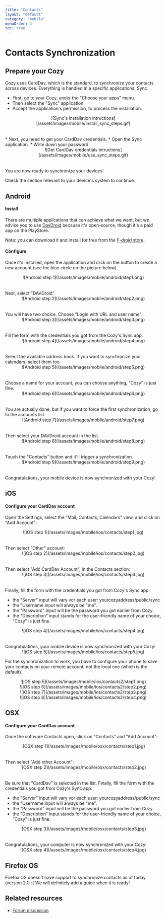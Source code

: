 ```yaml
---
title: "Contacts"
layout: "default"
category: "mobile"
menuOrder: 3
toc: true
---
```

# Contacts Synchronization

## Prepare your Cozy
Cozy uses CardDav, which is the standard, to synchronize your contacts across devices. Everything is handled in a specific applications, Sync.

* First, go to your Cozy, under the "Choose your apps" menu.
* Then select the "Sync" application.
* Accept the application's permission, to process the installation.

<center>![Sync's installation intructions](/assets/images/mobile/install_sync_steps.gif)</center>

<br />
<br />
* Next, you need to get your CardDav credentials.
* Open the Sync application.
* Write down your password.

<center>![Get CardDav credentials intructions](/assets/images/mobile/use_sync_steps.gif)</center>

<br />
<br />
You are now ready to synchronize your devices!

Check the section relevant to your device's system to continue.

## Android

#### Install
There are multiple applications that can achieve what we want, but we advise you to use [DavDroid](http://davdroid.bitfire.at/) because it's open-source, though it's a paid app on the PlayStore.

Note: you can download it and install for free from the [F-droid store](https://f-droid.org/repository/browse/?fdid=at.bitfire.davdroid).

#### Configure
Once it's installed, open the application and click on the button to create a new account (see the blue circle on the picture below).
<center>![Android step 1](/assets/images/mobile/android/step1.png)</center>

<br />
<br />
Next, select "DAVDroid".
<center>![Android step 2](/assets/images/mobile/android/step2.png)</center>

<br />
<br />
You will have two choice. Choose "Login with URL and user name".
<center>![Android step 3](/assets/images/mobile/android/step3.png)</center>

<br />
<br />
Fill the form with the credentials you got from the Cozy's Sync app.
<center>![Android step 4](/assets/images/mobile/android/step4.png)</center>

<br />
<br />
Select the available address book. If you want to synchronize your calendars, select them too.
<center>![Android step 5](/assets/images/mobile/android/step5.png)</center>

<br />
<br />
Choose a name for your account, you can choose anything, "Cozy" is just fine.
<center>![Android step 6](/assets/images/mobile/android/step6.png)</center>

<br />
<br />
You are actually done, but if you want to force the first synchronization, go to the accounts list.
<center>![Android step 7](/assets/images/mobile/android/step7.png)</center>

<br />
<br />
Then select your DAVDroid account in the list.
<center>![Android step 8](/assets/images/mobile/android/step8.png)</center>

<br />
<br />
Touch the "Contacts" button and it'll trigger a synchronization.
<center>![Android step 9](/assets/images/mobile/android/step9.png)</center>

<br />
<br />
Congratulations, your mobile device is now synchronized with your Cozy!

## iOS

#### Configure your CardDav account
Open the Settings, select the "Mail, Contacts, Calendars" view, and click on "Add Account":
<center>![iOS step 1](/assets/images/mobile/ios/contacts/step1.jpg)</center>

<br />
<br />
Then select "Other" account:
<center>![iOS step 2](/assets/images/mobile/ios/contacts/step2.jpg)</center>

<br />
<br />
Then select "Add CardDav Account", in the Contacts section:
<center>![iOS step 3](/assets/images/mobile/ios/contacts/step3.jpg)</center>

<br />
<br />
Finally, fill the form with the credentials you got from Cozy's Sync app:

* the "Server" input will vary vor each user: yourcozyaddress/public/sync
* the "Username input will always be "me".
* the "Password" input will be the password you got earlier from Cozy.
* the "Description" input stands for the user-friendly name of your choice, "Cozy" is just fine.

<center>![iOS step 4](/assets/images/mobile/ios/contacts/step4.jpg)</center>

<br />
<br />
Congratulations, your mobile device is now synchronized with your Cozy!
<center>![iOS step 5](/assets/images/mobile/ios/contacts/step5.jpg)</center>

For the synchronization to work, you have to configure your phone to save your contacts on your remote account, not the local one (which is the default).

<center>![iOS step 5](/assets/images/mobile/ios/contacts2/step1.png)</center>
<center>![iOS step 6](/assets/images/mobile/ios/contacts2/step2.png)</center>
<center>![iOS step 7](/assets/images/mobile/ios/contacts2/step3.png)</center>
<center>![iOS step 8](/assets/images/mobile/ios/contacts2/step4.png)</center>

## OSX

#### Configure your CardDav account
Once the software Contacts open, click on "Contacts" and "Add Account":
<center>![OSX step 1](/assets/images/mobile/osx/contacts/step1.jpg)</center>

<br />
<br />
Then select "Add other Account":
<center>![OSX step 2](/assets/images/mobile/osx/contacts/step2.jpg)</center>

<br />
<br />
Be sure that "CardDav" is selected in the list.
Finally, fill the form with the credentials you got from Cozy's Sync app:

* the "Server" input will vary vor each user: yourcozyaddress/public/sync
* the "Username input will always be "me".
* the "Password" input will be the password you got earlier from Cozy.
* the "Description" input stands for the user-friendly name of your choice, "Cozy" is just fine.

<center>![OSX step 3](/assets/images/mobile/osx/contacts/step3.jpg)</center>

<br />
<br />
Congratulations, your computer is now synchronized with your Cozy!
<center>![OSX step 4](/assets/images/mobile/osx/contacts/step4.jpg)</center>

## Firefox OS

Firefox OS doesn't have support to synchronize contacts as of today (version 2.1) :(
We will definitely add a guide when it is ready!

## Related resources
* [Forum discussion](https://forum.cozy.io/)
